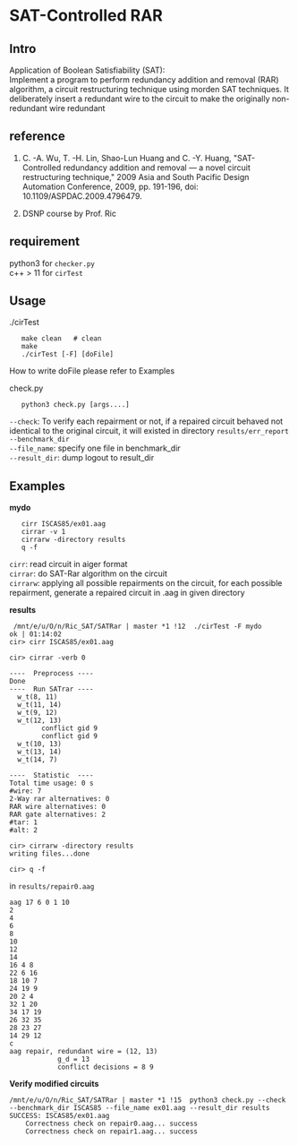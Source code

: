 # SAT-Controlled RAR

## Intro
Application of Boolean Satisfiability (SAT):   
Implement a program to perform redundancy addition and removal (RAR) algorithm, a circuit restructuring technique using morden SAT techniques. It deliberately insert a redundant wire to the circuit to make the originally non-redundant wire redundant

## reference
1. C. -A. Wu, T. -H. Lin, Shao-Lun Huang and C. -Y. Huang, "SAT-Controlled redundancy addition and removal — a novel circuit restructuring technique," 2009 Asia and South Pacific Design Automation Conference, 2009, pp. 191-196, doi: 10.1109/ASPDAC.2009.4796479.

2. DSNP course by Prof. Ric

## requirement
python3 for ```checker.py```  
c++ > 11 for ```cirTest```  

## Usage
./cirTest  
```
   make clean   # clean
   make
   ./cirTest [-F] [doFile]
```

How to write doFile please refer to Examples

check.py  
```
   python3 check.py [args....]
```
```--check```: To verify each repairment or not, if a repaired circuit behaved not identical to the original circuit, it will existed in directory ```results/err_report```  
```--benchmark_dir```  
```--file_name```: specify one file in benchmark_dir  
```--result_dir```: dump logout to result_dir  

## Examples
**mydo**  
```
   cirr ISCAS85/ex01.aag
   cirrar -v 1
   cirrarw -directory results
   q -f
```

`cirr`: read circuit in aiger format  
`cirrar`: do SAT-Rar algorithm on the circuit  
`cirrarw`: applying all possible repairments on the circuit, for each possible repairment, generate a repaired circuit in .aag in given directory  

**results**
```
 /mnt/e/u/O/n/Ric_SAT/SATRar | master *1 !12  ./cirTest -F mydo                                                ok | 01:14:02
cir> cirr ISCAS85/ex01.aag

cir> cirrar -verb 0

----  Preprocess ----
Done
----  Run SATrar ----
  w_t(8, 11)
  w_t(11, 14)
  w_t(9, 12)
  w_t(12, 13)
        conflict gid 9
        conflict gid 9
  w_t(10, 13)
  w_t(13, 14)
  w_t(14, 7)

----  Statistic  ----
Total time usage: 0 s
#wire: 7
2-Way rar alternatives: 0
RAR wire alternatives: 0
RAR gate alternatives: 2
#tar: 1
#alt: 2

cir> cirrarw -directory results
writing files...done

cir> q -f
```

in ```results/repair0.aag```
```
aag 17 6 0 1 10
2
4
6
8
10
12
14
16 4 8
22 6 16
18 10 7
24 19 9
20 2 4
32 1 20
34 17 19
26 32 35
28 23 27
14 29 12
c
aag repair, redundant wire = (12, 13)
            g_d = 13
            conflict decisions = 8 9 
```

**Verify modified circuits**  
```
/mnt/e/u/O/n/Ric_SAT/SATRar | master *1 !15  python3 check.py --check --benchmark_dir ISCAS85 --file_name ex01.aag --result_dir results
SUCCESS: ISCAS85/ex01.aag
    Correctness check on repair0.aag... success
    Correctness check on repair1.aag... success
```

